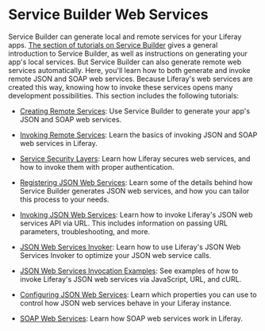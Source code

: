 # Service Builder Web Services [](id=service-builder-web-services)

Service Builder can generate local and remote services for your 
Liferay apps. 
[The section of tutorials on Service Builder](/develop/tutorials/-/knowledge_base/7-1/what-is-service-builder) 
gives a general introduction to Service Builder, as well as instructions on
generating your app's local services. But Service Builder can also generate
remote web services automatically. Here, you'll learn how to both generate and
invoke remote JSON and SOAP web services. Because Liferay's web services are
created this way, knowing how to invoke these services opens many development
possibilities. This section includes the following tutorials:

- [Creating Remote Services](/develop/tutorials/-/knowledge_base/7-1/creating-remote-services): 
  Use Service Builder to generate your app's JSON and SOAP web services.

- [Invoking Remote Services](/develop/tutorials/-/knowledge_base/7-1/invoking-remote-services): 
  Learn the basics of invoking JSON and SOAP web services in Liferay.

- [Service Security Layers](/develop/tutorials/-/knowledge_base/7-1/service-security-layers):
  Learn how Liferay secures web services, and how to invoke them with proper 
  authentication.

- [Registering JSON Web Services](/develop/tutorials/-/knowledge_base/7-1/registering-json-web-services):
  Learn some of the details behind how Service Builder generates JSON web 
  services, and how you can tailor this process to your needs. 

- [Invoking JSON Web Services](/develop/tutorials/-/knowledge_base/7-1/invoking-json-web-services):
  Learn how to invoke Liferay's JSON web services API via URL. This includes 
  information on passing URL parameters, troubleshooting, and more. 

- [JSON Web Services Invoker](/develop/tutorials/-/knowledge_base/7-1/json-web-services-invoker): 
  Learn how to use Liferay's JSON Web Services Invoker to optimize your JSON web 
  service calls.

- [JSON Web Services Invocation Examples](/develop/tutorials/-/knowledge_base/7-1/json-web-services-invocation-examples):
  See examples of how to invoke Liferay's JSON web services via JavaScript, URL, 
  and cURL. 

- [Configuring JSON Web Services](/develop/tutorials/-/knowledge_base/7-1/portal-configuration-of-json-web-services):
  Learn which properties you can use to control how JSON web services behave in 
  your Liferay instance. 

- [SOAP Web Services](/develop/tutorials/-/knowledge_base/7-1/soap-web-services):
  Learn how SOAP web services work in Liferay. 
